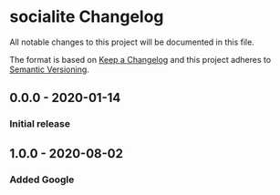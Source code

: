 # socialite Changelog

All notable changes to this project will be documented in this file.

The format is based on [Keep a Changelog](http://keepachangelog.com/) and this project adheres to [Semantic Versioning](http://semver.org/).

## 0.0.0 - 2020-01-14
### Initial release

## 1.0.0 - 2020-08-02
### Added Google